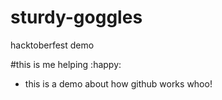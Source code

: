 # sturdy-goggles

hacktoberfest demo

#this is me helping :happy:

- this is a demo about how github works whoo!
